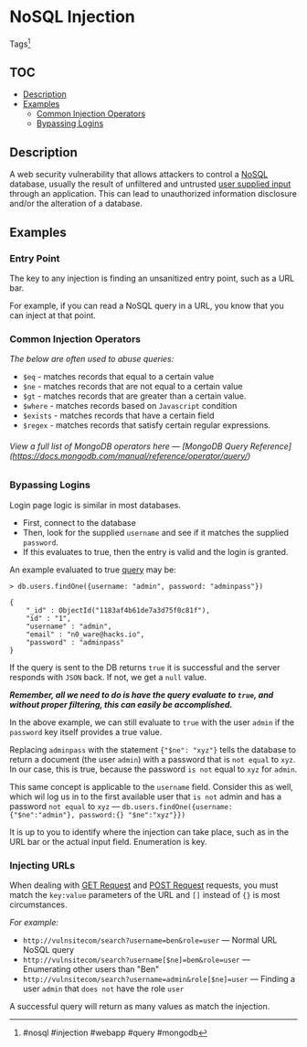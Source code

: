 # NoSQL Injection
Tags[^1]

[^1]: #nosql #injection #webapp #query  #mongodb

## TOC
- [Description](#Description)
- [Examples](#Examples)
	- [Common Injection Operators](#Common%20Injection%20Operators)
	- [Bypassing Logins](#Bypassing%20Logins)
## Description
A web security vulnerability that allows attackers to control a [NoSQL](NoSQL.md) database, usually the result of unfiltered and untrusted [user supplied input](../Web/User-Supplied%20Input.md) through an application. This can lead to unauthorized information disclosure and/or the alteration of a database.

## Examples

### Entry Point
The key to any injection is finding an unsanitized entry point, such as a URL bar.

For example, if you can read a NoSQL query in a URL, you know that you can inject at that point. 

### Common Injection Operators

*The below are often used to abuse queries:* 
- `$eq` - matches records that equal to a certain value
- `$ne` - matches records that are not equal to a certain value
- `$gt` - matches records that are greater than a certain value.
- `$where` - matches records based on `Javascript` condition
- `$exists` - matches records that have a certain field
- `$regex` - matches records that satisfy certain regular expressions.

###### View a full list of MongoDB operators here &mdash; [MongoDB Query Reference] (https://docs.mongodb.com/manual/reference/operator/query/)

### Bypassing Logins
Login page logic is similar in most databases. 
- First, connect to the database
- Then, look for the supplied `username` and see if it matches the supplied `password`. 
- If this evaluates to true, then the entry is valid and the login is granted.

An example evaluated to true [query](../General/Queries.md) may be:

```
> db.users.findOne({username: "admin", password: "adminpass"}) 

{ 
	"_id" : ObjectId("1183af4b61de7a3d75f0c81f"), 
	"id" : "1", 
	"username" : "admin", 
	"email" : "n0_ware@hacks.io", 
	"password" : "adminpass" 
}
```

If the query is sent to the DB returns `true` it is successful and the server responds with  `JSON` back. If not, we get a `null` value.

***Remember, all we need to do is have the query evaluate to `true`, and without proper filtering, this can easily be accomplished.***

In the above example, we can still evaluate to `true` with the user `admin` if the `password` key itself provides a true value. 

Replacing `adminpass` with the statement `{"$ne": "xyz"}` tells the database to return a document (the user `admin`) with a password that is `not equal` to `xyz`. In our case, this is true, because the password `is not` equal to `xyz` for `admin`. 

This same concept is applicable to the `username` field. Consider this as well, which wil log us in to the first available user that `is not` admin and has a password `not equal` to `xyz` &mdash; `db.users.findOne({username:{"$ne":"admin"}, password:{} "$ne":"xyz"}})`

It is up to you to identify where the injection can take place, such as in the URL bar or the actual input field. Enumeration is key. 

### Injecting URLs
When dealing with [GET Request](../Web/GET%20Request.md) and [POST Request](../Web/POST%20Request.md) requests, you must match the `key:value` parameters of the URL and `[]` instead of `{}` is most circumstances. 

*For example:*
- `http://vulnsitecom/search?username=ben&role=user` &mdash; Normal URL NoSQL query
- `http://vulnsitecom/search?username[$ne]=bem&role=user` &mdash; Enumerating other users than "Ben"
- `http://vulnsitecom/search?username=admin&role[$ne]=user` &mdash; Finding a user `admin` that `does not` have the role `user`

A successful query will return as many values as match the injection. 
